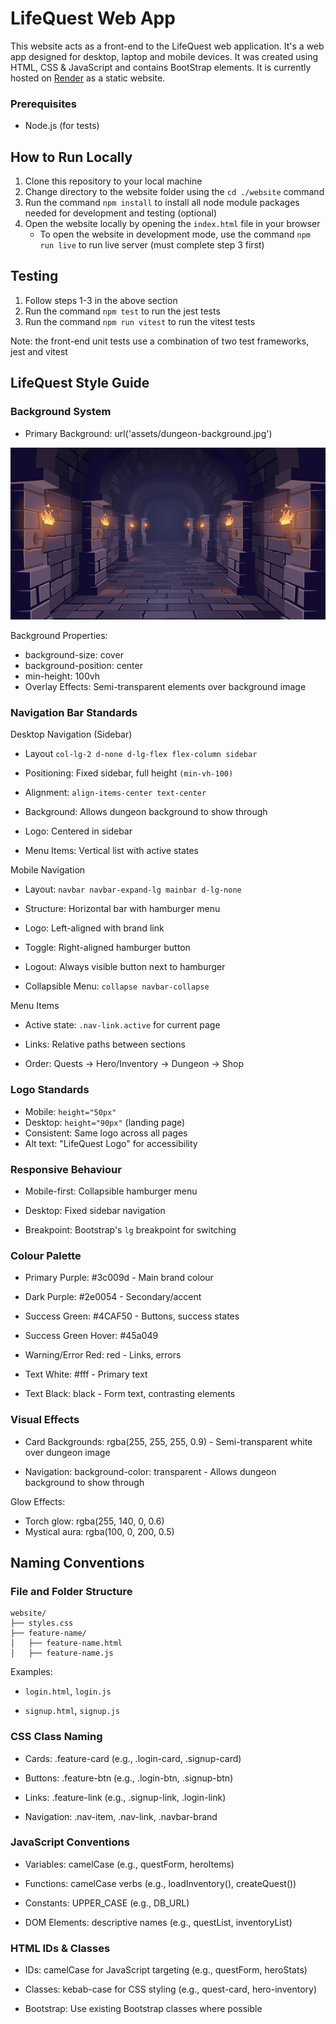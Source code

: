 # LifeQuest Web App

This website acts as a front-end to the LifeQuest web application. It's a web app designed for desktop, laptop and mobile devices. It was created using HTML, CSS & JavaScript and contains BootStrap elements. It is currently hosted on [Render](https://lifequest-bagl.onrender.com) as a static website.

### Prerequisites
- Node.js (for tests)

## How to Run Locally
1. Clone this repository to your local machine
2. Change directory to the website folder using the `cd ./website` command
3. Run the command `npm install` to install all node module packages needed for development and testing (optional)
4. Open the website locally by opening the `index.html` file in your browser
    - To open the website in development mode, use the command `npm run live` to run live server (must complete step 3 first)

## Testing
1. Follow steps 1-3 in the above section
2. Run the command `npm test` to run the jest tests
3. Run the command `npm run vitest` to run the vitest tests

Note: the front-end unit tests use a combination of two test frameworks, jest and vitest

## LifeQuest Style Guide

### Background System
- Primary Background: url('assets/dungeon-background.jpg')

![background-image](./assets/dungeon-background.jpg)

Background Properties:
- background-size: cover
- background-position: center
- min-height: 100vh
- Overlay Effects: Semi-transparent elements over background image

### Navigation Bar Standards
Desktop Navigation (Sidebar)
- Layout ```col-lg-2 d-none d-lg-flex flex-column sidebar```

- Positioning: Fixed sidebar, full height ```(min-vh-100)```

- Alignment: ```align-items-center text-center```

- Background: Allows dungeon background to show through

- Logo: Centered in sidebar

- Menu Items: Vertical list with active states

Mobile Navigation 
- Layout: ```navbar navbar-expand-lg mainbar d-lg-none```

- Structure: Horizontal bar with hamburger menu

- Logo: Left-aligned with brand link

- Toggle: Right-aligned hamburger button

- Logout: Always visible button next to hamburger

- Collapsible Menu: ```collapse navbar-collapse```

Menu Items
- Active state: ```.nav-link.active``` for current page

- Links: Relative paths between sections

- Order: Quests → Hero/Inventory → Dungeon → Shop

### Logo Standards
- Mobile: ```height="50px"```
- Desktop: ```height="90px"``` (landing page)
- Consistent: Same logo across all pages
- Alt text: "LifeQuest Logo" for accessibility

### Responsive Behaviour
- Mobile-first: Collapsible hamburger menu

- Desktop: Fixed sidebar navigation

- Breakpoint: Bootstrap's ```lg``` breakpoint for switching

### Colour Palette
- Primary Purple: #3c009d - Main brand colour

- Dark Purple: #2e0054 - Secondary/accent

- Success Green: #4CAF50 - Buttons, success states

- Success Green Hover: #45a049

- Warning/Error Red: red - Links, errors

- Text White: #fff - Primary text

- Text Black: black - Form text, contrasting elements

### Visual Effects
- Card Backgrounds: rgba(255, 255, 255, 0.9) - Semi-transparent white over dungeon image

- Navigation: background-color: transparent - Allows dungeon background to show through

Glow Effects:
- Torch glow: rgba(255, 140, 0, 0.6)
- Mystical aura: rgba(100, 0, 200, 0.5)


## Naming Conventions
### File and Folder Structure
```
website/
├── styles.css
├── feature-name/
│   ├── feature-name.html
│   ├── feature-name.js
```

Examples:
- ``login.html``, ```login.js```

- ``signup.html``, ```signup.js```

### CSS Class Naming
- Cards: .feature-card (e.g., .login-card, .signup-card)

- Buttons: .feature-btn (e.g., .login-btn, .signup-btn)

- Links: .feature-link (e.g., .signup-link, .login-link)

- Navigation: .nav-item, .nav-link, .navbar-brand

### JavaScript Conventions
- Variables: camelCase (e.g., questForm, heroItems)

- Functions: camelCase verbs (e.g., loadInventory(), createQuest())

- Constants: UPPER_CASE (e.g., DB_URL)

- DOM Elements: descriptive names (e.g., questList, inventoryList)

### HTML IDs & Classes
- IDs: camelCase for JavaScript targeting (e.g., questForm, heroStats)

- Classes: kebab-case for CSS styling (e.g., quest-card, hero-inventory)

- Bootstrap: Use existing Bootstrap classes where possible

